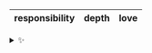 | responsibility | depth | love |
| :------------: | :---: | :--: |

<details>
  <summary>✨</summary>
  These words are chosen at random each day. New words will appear here tomorrow morning.
</details>